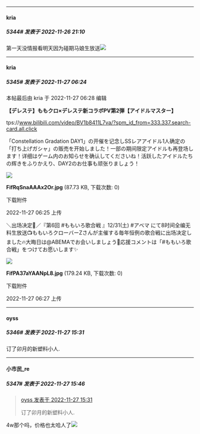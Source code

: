 

*****

####  kria  
##### 5344#       发表于 2022-11-26 21:10

第一天没情报看明天因为碰期马娘生放送<img src="https://static.saraba1st.com/image/smiley/face2017/053.png" referrerpolicy="no-referrer">



*****

####  kria  
##### 5345#       发表于 2022-11-27 06:24

 本帖最后由 kria 于 2022-11-27 06:28 编辑 

<strong>【デレステ】ももクロ×デレステ新コラボPV第2弾【アイドルマスター】</strong>

tps://www.bilibili.com/video/BV1b8411L7va/?spm_id_from=333.337.search-card.all.click

「Constellation Gradation DAY1」の开催を记念しSSレアアイドル1人确定の「打ち上げガシャ」の贩売を开始しました！一部の期间限定アイドルも再登场します！详细はゲーム内のお知らせを确认してくださいね！活跃したアイドルたちの辉きをふりかえり、DAY2のお仕事も顽张りましょう！

<img src="https://img.saraba1st.com/forum/202211/27/062525ubayspppdysaiekl.jpg" referrerpolicy="no-referrer">

<strong>FifRqSnaAAAx2Or.jpg</strong> (87.73 KB, 下载次数: 0)

下载附件

2022-11-27 06:25 上传

＼出场决定🎉／『第6回 #ももいろ歌合戦 』12/31(土) #アベマ にて8时间全编无料生放送📺ももいろクローバーZさんが主催する毎年恒例の歌合戦に出场决定しました🔥大晦日は@ABEMAでお会いしましょう🙌応援コメントは「#ももいろ歌合戦」をつけてお愿いします✨

<img src="https://img.saraba1st.com/forum/202211/27/062716k7jtwtl70o7fq0qt.jpg" referrerpolicy="no-referrer">

<strong>FifPA37aYAANpL8.jpg</strong> (179.24 KB, 下载次数: 0)

下载附件

2022-11-27 06:27 上传



*****

####  oyss  
##### 5346#       发表于 2022-11-27 15:31

订了卯月的新塑料小人.



*****

####  小市民_re  
##### 5347#       发表于 2022-11-27 15:46

<blockquote><a href="httphttps://bbs.saraba1st.com/2b/forum.php?mod=redirect&amp;goto=findpost&amp;pid=58643363&amp;ptid=1130963" target="_blank">oyss 发表于 2022-11-27 15:31</a>

订了卯月的新塑料小人.</blockquote>
4w那个吗，价格也太哈人了<img src="https://static.saraba1st.com/image/smiley/face2017/139.png" referrerpolicy="no-referrer">

